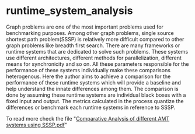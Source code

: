 # runtime_system_analysis

Graph problems are one of the most important problems used for benchmarking purposes.  Among other graph problems, single source shortest path problem(SSSP) is relatively more difficult compared to other graph problems like breadth first search. There are many frameworks or runtime systems that are dedicated to solve such problems. These systems use different architectures, different methods for parallelization, different means for synchronicity and so on. All these parameters responsible for the performance of these systems individually make these comparisons heterogenous. Here the author aims to achieve a comparison for the performance of these runtime systems which will provide a baseline and help understand the innate differences among them. The comparison is done by assuming these runtime systems are individual black boxes with a fixed input and output. The metrics calculated in the process quantize the differences or benchmark each runtime systems in reference to SSSP.

To read more check the file "[Comparative Analysis of different AMT systems using SSSP.pdf](https://github.com/prateek22sri/runtime_system_analysis/blob/master/Comparative%20Analysis%20of%20different%20AMT%20systems%20using%20SSSP.pdf)"
 

